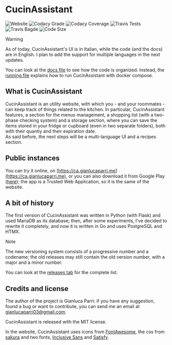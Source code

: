 # CucinAssistant

![Website](https://img.shields.io/website?url=https%3A%2F%2Fca.gianlucaparri.me)
![Codacy Grade](https://img.shields.io/codacy/grade/54e56adbe15f43568a1819224319b423)
![Codacy Coverage](https://img.shields.io/codacy/coverage/54e56adbe15f43568a1819224319b423)
![Travis Tests](https://img.shields.io/travis/com/gianluparri03/cucinassistant)
![Travis Bagde](https://api.travis-ci.com/gianluparri03/cucinassistant.svg?token=95Axdsx3duw4srArH1WS&branch=rewrite)
![Code Size](https://img.shields.io/github/languages/code-size/gianluparri03/cucinassistant)

> [!WARNING]
> As of today, CucinAssistant's UI is in Italian, while the code (and the docs) are in English. I plan to add the support for multiple languages in the next updates.

You can look at the [docs file](docs.md) to see how the code is organized.
Instead, the [running file](running.md) explains how to run CucinAssistant with docker compose.


## What is CucinAssistant

CucinAssistant is an utility website, with which you - and your roommates - can keep track of things
related to the kitchen. In particular, CucinAssistant features, a section for the menus management, a
shopping list (with a two-phase checking system) and a storage section, where you can save the items
stored in your fridge or cupboard (even in two separate folders), both with their quantiy and their expiration
date.  
As said before, the next steps will be a multi-language UI and a recipes section.


## Public instances

You can try it online, on [https://ca.gianlucaparri.me](https://ca.gianlucaparri.me), or you can also download it
from Google Play ([here](https://play.google.com/store/apps/details?id=me.gianlucaparri.ca.twa)); the app is a
Trusted Web Application, so it is the same of the website.


## A bit of history

The first version of CucinAssistant was written in Python (with Flask) and used MariaDB as its database; then,
after some experiments, I've decided to rewrite it completely, and now it is written in Go and uses PostgreSQL and HTMX.

> [!NOTE]
> The new versioning system consists of a progressive number and a codename; the old releases may still contain
the old version number, with a major and a minor number.

You can look at the [releases tab](https://github.com/gianluparri03/cucinassistant/releases/) for the complete list.


## Credits and license

The author of the project is Gianluca Parri: if you have any suggestion, found a bug or want to contribute, you can
send me an email at [gianlucaparri03@gmail.com](mailto:gianlucaparri03@gmail.com).

CucinAssistant is released with the MIT license.

In the website, CucinAssistant uses icons from [FontAwesome](https://fontawesome.com/),
the css from [sakura](https://github.com/oxalorg/sakura) and two fonts,
[Inclusive Sans](https://fonts.google.com/specimen/Inclusive+Sans?query=inclusive+sans) and
[Satisfy](https://fonts.google.com/specimen/Satisfy?query=satisfy).
